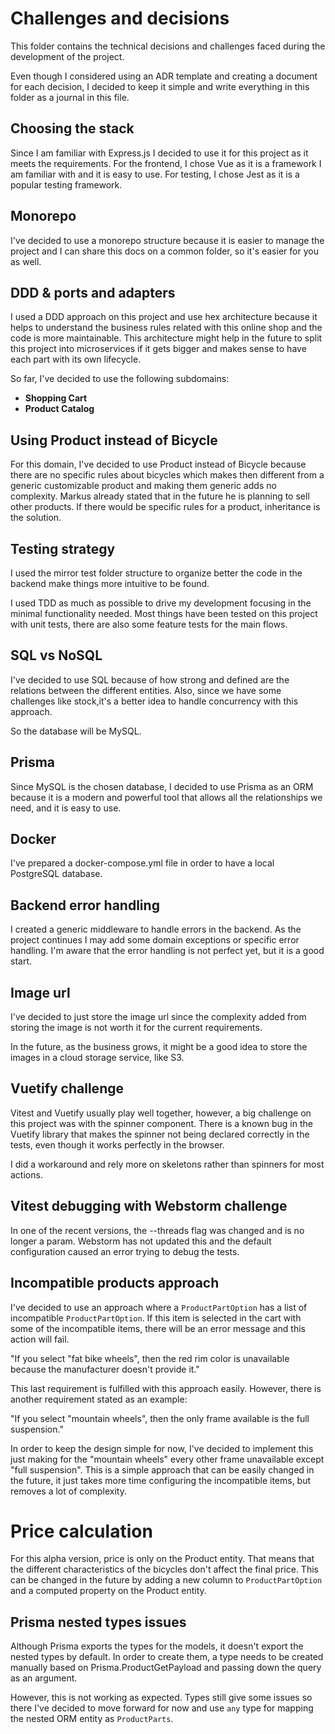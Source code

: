 # Challenges and decisions

This folder contains the technical decisions and challenges faced during the development of the project.

Even though I considered using an ADR template and creating a document for each decision, I decided to keep it simple
and write everything in this folder as a journal in this file.

## Choosing the stack

Since I am familiar with Express.js I decided to use it for this project as it meets the requirements.
For the frontend, I chose Vue as it is a framework I am familiar with and it is easy to use.
For testing, I chose Jest as it is a popular testing framework.

## Monorepo

I've decided to use a monorepo structure because it is easier to manage the project and I can share this docs on a
common folder, so it's easier for you as well.

## DDD & ports and adapters

I used a DDD approach on this project and use hex architecture because it helps to understand the business rules related
with this online shop and the code is more maintainable.
This architecture might help in the future to split this project into microservices if it gets bigger and makes sense to
have each part with its own lifecycle.

So far, I've decided to use the following subdomains:

- **Shopping Cart**
- **Product Catalog**

## Using Product instead of Bicycle

For this domain, I've decided to use Product instead of Bicycle because there are no specific rules about bicycles
which makes then different from a generic customizable product and making them generic adds no complexity.
Markus already stated that in the future he is planning to sell other products. If there would be specific rules for a
product, inheritance is the solution.

## Testing strategy

I used the mirror test folder structure to organize better the code in the backend make things more intuitive to be
found.

I used TDD as much as possible to drive my development focusing in the minimal functionality needed. Most things have
been tested on this project with unit tests, there are also some feature tests for the main flows.

## SQL vs NoSQL

I've decided to use SQL because of how strong and defined are the relations between the different entities. Also, since
we have some challenges like stock,it's a better idea to handle concurrency with this approach.

So the database will be MySQL.

## Prisma

Since MySQL is the chosen database, I decided to use Prisma as an ORM because it is a modern and powerful tool that
allows all the relationships we need, and it is easy to use.

## Docker

I've prepared a docker-compose.yml file in order to have a local PostgreSQL database.

## Backend error handling

I created a generic middleware to handle errors in the backend. As the project continues I may add some domain
exceptions or specific error handling. I'm aware that the error handling is not perfect yet, but it is a good start.

## Image url

I've decided to just store the image url since the complexity added from storing the image is not worth
it for the current requirements.

In the future, as the business grows, it might be a good idea to store the images in a cloud storage service, like S3.

## Vuetify challenge

Vitest and Vuetify usually play well together, however, a big challenge on this project was with the spinner component.
There is a known bug in the Vuetify library that makes the spinner not being declared correctly in the tests, even
though it works perfectly in the browser.

I did a workaround and rely more on skeletons rather than spinners for most actions.

## Vitest debugging with Webstorm challenge

In one of the recent versions, the --threads flag was changed and is no longer a param. Webstorm has not updated this
and the default configuration caused an error trying to debug the tests.

## Incompatible products approach

I've decided to use an approach where a `ProductPartOption` has a list of incompatible `ProductPartOption`. If this
item is selected in the cart with some of the incompatible items, there will be an error message and this action will
fail.

"If you select "fat bike wheels", then the red rim color is unavailable because the manufacturer doesn't provide it."

This last requirement is fulfilled with this approach easily. However, there is another requirement stated as an
example:

"If you select "mountain wheels", then the only frame available is the full suspension."

In order to keep the design simple for now, I've decided to implement this just making for the "mountain wheels" every
other frame unavailable except "full suspension". This is a simple approach that can be easily changed in the future, it
just takes more time configuring the incompatible items, but removes a lot of complexity.

# Price calculation

For this alpha version, price is only on the Product entity. That means that the different characteristics of the
bicycles don't affect the final price. This can be changed in the future by adding a new column to `ProductPartOption`
and a computed property on the Product entity.

## Prisma nested types issues

Although Prisma exports the types for the models, it doesn't export the nested types by default. In order to create
them, a type needs to be created manually based on Prisma.ProductGetPayload and passing down the query as an argument.

However, this is not working as expected. Types still give some issues so there I've decided to move forward for now and
use `any` type for mapping the nested ORM entity as `ProductParts`.
